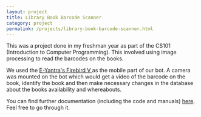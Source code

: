 ```yaml
---
layout: project
title: Library Book Barcode Scanner
category: project
permalink: /projects/library-book-barcode-scanner.html
---
```


This was a project done in my freshman year as part of the CS101 (Introduction to Computer Programming). This involved using image processing to read the barcodes on the books.

We used the [ E-Yantra's Firebird V ]( http://www.nex-robotics.com/products/fire-bird-v-robots/fire-bird-v-atmega2560-robotic-research-platform.html ) as the mobile part of our bot. A camera was mounted on the bot which would get a video of the barcode on the book, identify the book and then make necessary changes in the database about the books availability and whereabouts. 

You can find further documentation (including the code and manuals) [here]( https://github.com/sravps7/library-book-barcode-scanner/tree/master/14D070012_404 ). Feel free to go through it.